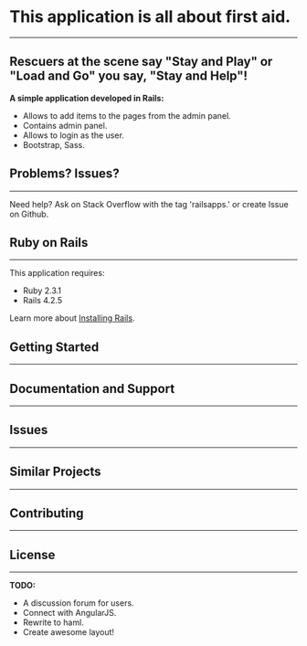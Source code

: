 # This application is all about first aid.
---
## Rescuers at the scene say "Stay and Play" or "Load and Go" you say, "Stay and Help"!

**A simple application developed in Rails:**

* Allows to add items to the pages from the admin panel.
* Contains admin panel.
* Allows to login as the user.
* Bootstrap, Sass.

## Problems? Issues?
-----------

Need help? Ask on Stack Overflow with the tag 'railsapps.' or create Issue on Github.

## Ruby on Rails
-------------

This application requires:

- Ruby 2.3.1
- Rails 4.2.5

Learn more about [Installing Rails](http://railsapps.github.io/installing-rails.html).

## Getting Started
---------------

## Documentation and Support
-------------------------

## Issues
-------------

## Similar Projects
----------------

## Contributing
------------

## License
-------


**TODO:**

* A discussion forum for users.
* Connect with AngularJS.
* Rewrite to haml.
* Create awesome layout!






